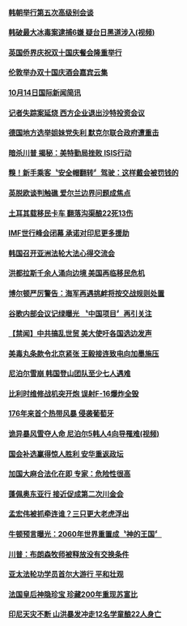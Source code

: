 
#### [韩朝举行第五次高级别会谈](../pages/news202/a1395430.md?t=10151051) 

#### [韩破最大冰毒案逮捕6嫌 疑台日黑道涉入(视频)](../pages/news202/a1395428.md?t=10151051) 

#### [英国侨界庆祝双十国庆餐会隆重举行](../pages/news202/a1395427.md?t=10151051) 

#### [伦敦举办双十国庆酒会嘉宾云集](../pages/news202/a1395426.md?t=10151051) 

#### [10月14日国际新闻简讯](../pages/news202/a1395414.md?t=10151051) 

#### [记者失踪案延烧 西方企业退出沙特投资会议](../pages/news202/a1395407.md?t=10151051) 

#### [德国地方选举姐妹党失利 默克尔联合政府遭重击](../pages/news202/a1395411.md?t=10151051) 

#### [暗杀川普 揭秘：美特勤局挫败 ISIS行动](../pages/news202/a1395405.md?t=10151051) 

#### [糗！新手乘客〝安全帽翻转〞驾驶：这样戴会被罚钱的](../pages/news202/a1395404.md?t=10151051) 

#### [英脱欧谈判触礁 爱尔兰边界问题成焦点](../pages/news202/a1395393.md?t=10151051) 

#### [土耳其载移民卡车 翻落沟渠酿22死13伤](../pages/news202/a1395349.md?t=10151051) 

#### [IMF世行峰会闭幕 承诺对印尼更多援助](../pages/news202/a1395354.md?t=10151051) 

#### [韩国召开亚洲法轮大法心得交流会](../pages/news202/a1395356.md?t=10151051) 

#### [洪都拉斯千余人涌向边境 美国再临移民危机](../pages/news202/a1395366.md?t=10151051) 

#### [博尔顿严厉警告：海军再遇挑衅将按交战规则处置](../pages/news202/a1395389.md?t=10151051) 


#### [谷歌内部会议记绿曝光 〝中国项目〞再引关注](../pages/news202/a1395377.md?t=10151051) 

#### [【禁闻】中共搞乱世贸 美大使吁各国选边发声](../pages/news202/a1395365.md?t=10151051) 

#### [美毒丸条款令北京紧张 王毅接连致电向加墨施压](../pages/news202/a1395363.md?t=10151051) 


#### [尼泊尔雪崩 韩国登山团队至少七人遇难](../pages/news202/a1395351.md?t=10151051) 

#### [比利时维修战机突开炮 误射F-16爆炸全毁](../pages/news202/a1395341.md?t=10151051) 

#### [176年来首个热带风暴 侵袭葡萄牙](../pages/news202/a1395330.md?t=10151051) 

#### [诡异暴风雪夺人命 尼泊尔5韩人4向导罹难(视频)](../pages/news202/a1395326.md?t=10151051) 

#### [国会补选赢得惊人胜利 安华重返政坛](../pages/news202/a1395328.md?t=10151051) 

#### [加国大麻合法化在即 专家：危险性很高](../pages/news202/a1395316.md?t=10151051) 

#### [蓬佩奥东亚行  接近促成第二次川金会](../pages/news202/a1395311.md?t=10151051) 

#### [孟宏伟被抓牵连谁？三只更大老虎浮出](../pages/news202/a1395078.md?t=10151051) 


#### [牛顿预言曝光：2060年世界重置成〝神的王国〞](../pages/news202/a1395233.md?t=10151051) 

#### [川普：布朗森牧师被释放没有交换条件](../pages/news202/a1395295.md?t=10151051) 


#### [亚太法轮功学员首尔大游行 平和壮观](../pages/news202/a1395276.md?t=10151051) 

#### [法国皇后神隐珍宝 珍藏200年重现苏富比](../pages/news202/a1395266.md?t=10151051) 

#### [印尼天灾不断 山洪暴发冲走12名学童酿22人身亡](../pages/news202/a1395263.md?t=10151051) 


